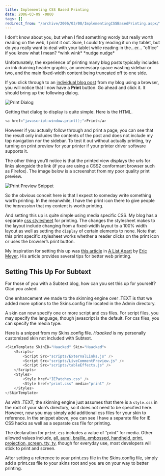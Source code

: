 ```yaml
---
title: Implementing CSS Based Printing
date: 2006-03-09 -0800
tags: []
redirect_from: "/archive/2006/03/08/ImplementingCSSBasedPrinting.aspx/"
---
```


I don’t know about you, but when I find something wordy but really worth
reading on the web, I print it out. Sure, I could try reading it on my
tablet, but do you really want to deal with your tablet while reading in
the...er... “office” if you know what I mean? \*wink wink\* \*nudge
nudge\*

Unfortunately, the experience of printing many blog posts typically
includes an ink draining header graphic, an unecessary space wasting
sidebar or two, and the main fixed-width content being truncated off to
one side.

If you click through to an [individual blog
post](https://haacked.com/archive/2005/09/24/10336.aspx "Going Into Design Debt")
from my blog using a browser, you will notice that I now have a
**Print** button. Go ahead and click it. It should bring up the
following dialog.

![Print Dialog](https://haacked.com/images/PrintDialog.png)

Getting that dialog to display is quite simple. Here is the HTML.

```csharp
<a href="javascript:window.print();">Print</a>
```

However if you actually follow through and print a page, you can see
that the result only includes the contents of the post and does not
include my top navigation nor the sidebar. To test it out without
actually printing, try turning on print preview for your printer if your
printer driver software supports it.

The other thing you’ll notice is that the printed view displays the urls
for links alongside the link (if you are using a CSS2 conformant browser
such as Firefox). The image below is a screenshot from my poor quality
print preview.

![Print Preview
Snippet](https://haacked.com/images/PrintPreviewSnippet.png)

So the obvious conceit here is that I expect to someday write something
worth printing. In the meanwhile, I have the print icon there to give
people the *impression* that my content is worth printing.

And setting this up is quite simple using media specific CSS. My blog
has a separate [css
stylesheet](https://haacked.com/skins/Haacked/print.css "Print Stylesheet")
for printing. The changes the stylesheet makes to the layout include
changing from a fixed-width layout to a 100% width layout as well as
setting the `display` of certain elements to none. Note that this print
specific stylesheet works whether a reader clicks on the print icon or
uses the browser’s print button.

My inspiration for setting this up was [this
article](http://www.alistapart.com/articles/goingtoprint "Going To Print")
in [A List Apart](http://www.alistapart.com/ "A List Apart Website") by
[Eric Meyer](http://www.meyerweb.com/eric/ "Eric Meyer"). His article
provides several tips for better web printing.

Setting This Up For Subtext
---------------------------

For those of you with a Subtext blog, how can you set this up for
yourself? Glad you asked.

One enhancement we made to the skinning engine over .TEXT is that we
added more options to the Skins.config file located in the Admin
directory.

A skin can now specify one or more script and css files. For script
files, you may specify the language, though javascript is the default.
For css files, you can specify the media type.

Here is a snippet from my Skins.config file. *Haacked* is my personally
customized skin not included with Subtext.

```csharp
<SkinTemplate SkinID="Haacked" Skin="Haacked">
    <Scripts>
        <Script Src="scripts/ExternalLinks.js" />
        <Script Src="scripts/LiveCommentPreview.js" />
        <Script Src="scripts/tableEffects.js" />
    </Scripts>
    <Styles>
        <Style href="IEPatches.css" />
        <Style href="print.css" media="print" />
    </Styles>
</SkinTemplate>
```

As with .TEXT, the skinning engine just assumes that there is a
`style.css` in the root of your skin’s directory, so it does not need to
be specified here. However, now you may simply add additional css files
for your skin to reference. In the snippet above, you can see I have a
separate file for IE CSS hacks as well as a separate css file for
printing.

The declaration for `print.css` includes a value of “print” for media.
Other allowed values include, [all, aural, braille, embossed, handheld,
print, projection, screen, tty,
tv](http://www.w3schools.com/css/css_mediatypes.asp "CSS Media Types"),
though for everyday use, most developers will stick to print and screen.

After setting a reference to your print.css file in the Skins.config
file, simply add a print.css file to your skins root and you are on your
way to better printing.

